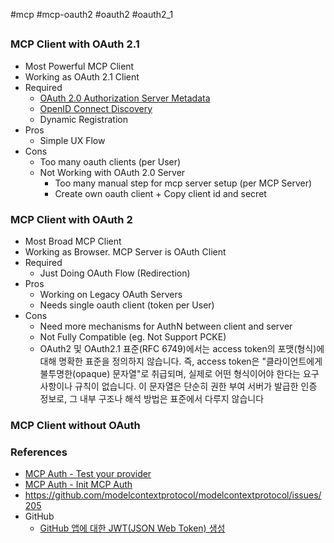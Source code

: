 #mcp #mcp-oauth2 #oauth2 #oauth2_1

##

### MCP Client with OAuth 2.1
* Most Powerful MCP Client
* Working as OAuth 2.1 Client
* Required
	* [OAuth 2.0 Authorization Server Metadata](https://datatracker.ietf.org/doc/html/rfc8414)
	- [OpenID Connect Discovery](https://openid.net/specs/openid-connect-discovery-1_0.html)
	* Dynamic Registration
* Pros
	* Simple UX Flow
* Cons
	* Too many oauth clients (per User)
	* Not Working with OAuth 2.0 Server
		* Too many manual step for mcp server setup (per MCP Server)
		* Create own oauth client + Copy client id and secret

### MCP Client with OAuth 2
* Most Broad MCP Client
* Working as Browser. MCP Server is OAuth Client
* Required
	* Just Doing OAuth Flow (Redirection)
* Pros
	* Working on Legacy OAuth Servers
	* Needs single oauth client (token per User)
* Cons
	* Need more mechanisms for AuthN between client and server
	* Not Fully Compatible (eg. Not Support PCKE)
	* OAuth2 및 OAuth2.1 표준(RFC 6749)에서는 access token의 포맷(형식)에 대해 명확한 표준을 정의하지 않습니다. 즉, access token은 "클라이언트에게 불투명한(opaque) 문자열"로 취급되며, 실제로 어떤 형식이어야 한다는 요구사항이나 규칙이 없습니다. 이 문자열은 단순히 권한 부여 서버가 발급한 인증 정보로, 그 내부 구조나 해석 방법은 표준에서 다루지 않습니다
	  

### MCP Client without OAuth


### References
* [MCP Auth - Test your provider](https://mcp-auth.dev/docs/provider-list#test-your-provider)
* [MCP Auth - Init MCP Auth](https://mcp-auth.dev/docs/configure-server/mcp-auth#init-mcp-auth)
* https://github.com/modelcontextprotocol/modelcontextprotocol/issues/205
* GitHub
	* [GitHub 앱에 대한 JWT(JSON Web Token) 생성](https://docs.github.com/ko/apps/creating-github-apps/authenticating-with-a-github-app/generating-a-json-web-token-jwt-for-a-github-app)
